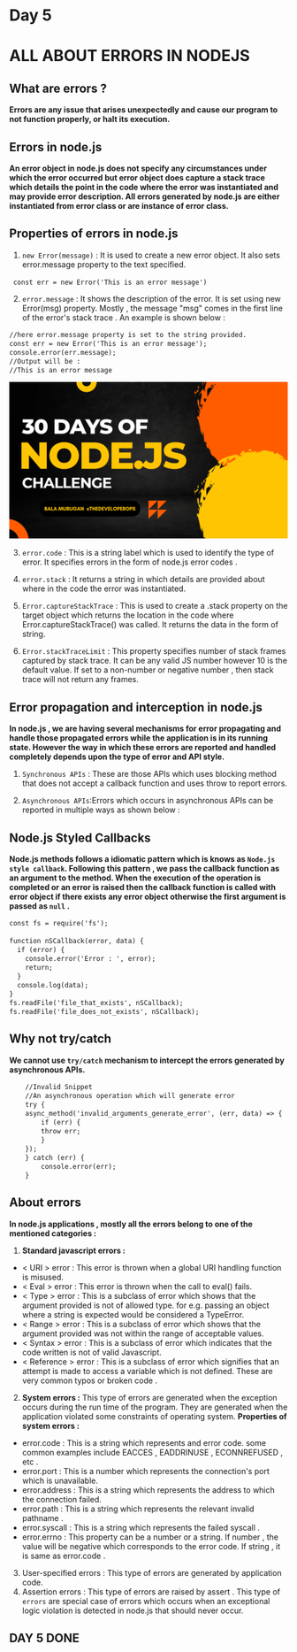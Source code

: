 # Day 5
# ALL ABOUT ERRORS IN NODEJS

## What are errors ? 
**Errors are any issue that arises unexpectedly and cause our program to not function properly, or halt its execution.**

## Errors in node.js
**An error object in node.js does not specify any circumstances under which the error occurred but error object does capture a stack trace which details the point in the code where the error was instantiated and may provide error description. All errors generated by node.js are either instantiated from error class or are instance of error class.**

## Properties of errors in node.js 

1. `new Error(message)` : It is used to create a new error object. It also sets error.message property to the text specified.

` const err = new Error('This is an error message')`

2. `error.message` :  It shows the description of the error. It is set using new Error(msg) property. Mostly , the message "msg" comes in the first line of the error's stack trace . An example is shown below :

```
//here error.message property is set to the string provided.
const err = new Error('This is an error message');
console.error(err.message);
//Output will be :
//This is an error message
```
![Alt text](image.png)

3. `error.code` : This is a string label which is used to identify the type of error. It specifies errors in the form of node.js error codes .

4. `error.stack` : It returns a string in which details are provided about where in the code the error was instantiated.

5. `Error.captureStackTrace` : This is used to create a .stack property on the target object which returns the location in the code where Error.captureStackTrace() was called. It returns the data in the form of string.

6. `Error.stackTraceLimit` : This property specifies number of stack frames captured by stack trace. It can be any valid JS number however 10 is the default value. If set to a non-number or negative number , then stack trace will not return any frames.

## Error propagation and interception in node.js

**In node.js , we are having several mechanisms for error propagating and handle those propagated errors while the application is in its running state. However the way in which these errors are reported and handled completely depends upon the type of error and API style.**

1. `Synchronous APIs` : These are those APIs which uses blocking method that does not accept a callback function and uses throw to report errors.

2. `Asynchronous APIs`:Errors which occurs in asynchronous APIs can be reported in multiple ways as shown below :

## Node.js Styled Callbacks 
**Node.js methods follows a idiomatic pattern which is knows as `Node.js style callback`. Following this pattern , we pass the callback function as an argument to the method. When the execution of the operation is completed or an error is raised then the callback function is called with error object if there exists any error object otherwise the first argument is passed as `null` .**

```
const fs = require('fs');

function nSCallback(error, data) {
  if (error) {
    console.error('Error : ', error);
    return;
  }
  console.log(data);
}
fs.readFile('file_that_exists', nSCallback);
fs.readFile('file_does_not_exists', nSCallback);
```

## Why not try/catch
**We cannot use `try/catch` mechanism to intercept the errors generated by asynchronous APIs.**

```
    //Invalid Snippet
    //An asynchronous operation which will generate error
    try {
    async_method('invalid_arguments_generate_error', (err, data) => {
        if (err) {
        throw err;
        }
    });
    } catch (err) {
        console.error(err);
    }							
```

## About errors
**In node.js applications , mostly all the errors belong to one of the mentioned categories :**

1. **Standard javascript errors :**
- < URI > error : This error is thrown when a global URI handling function is misused.
- < Eval > error : This error is thrown when the call to eval() fails.
- < Type > error : This is a subclass of error which shows that the argument provided is not of allowed type.
for e.g. passing an object where a string is expected would be considered a TypeError.
- < Range > error : This is a subclass of error which shows that the argument provided was not within the range of acceptable values.
- < Syntax > error : This is a subclass of error which indicates that the code written is not of valid Javascript.
- < Reference > error : This is a subclass of error which signifies that an attempt is made to access a variable which is not defined. These are very common typos or broken code .
2. **System errors :** This type of errors are generated when the exception occurs during the run time of the program. They are generated when the application violated some constraints of operating system.
**Properties of system errors :**
- error.code : This is a string which represents and error code. some common examples include EACCES , EADDRINUSE , ECONNREFUSED , etc .
- error.port : This is a number which represents the connection's port which is unavailable.
- error.address : This is a string which represents the address to which the connection failed.
- error.path : This is a string which represents the relevant invalid pathname .
- error.syscall : This is a string which represents the failed syscall .
- error.errno : This property can be a number or a string. If number , the value will be negative which corresponds to the error code. If string , it is same as error.code .
3. User-specified errors : This type of errors are generated by application code.
4. Assertion errors : This type of errors are raised by assert . This type of `errors` are special case of errors which occurs when an exceptional logic violation is detected in node.js that should never occur.


## DAY 5 DONE
